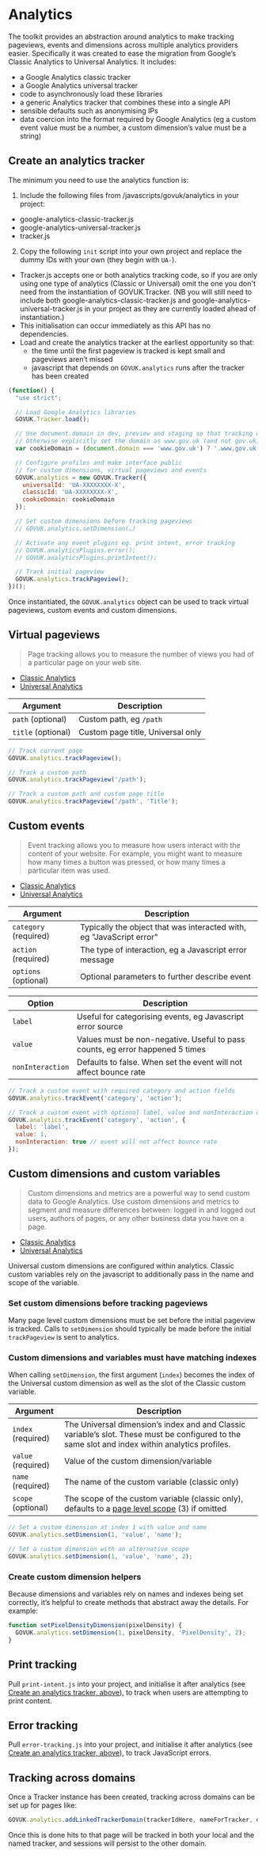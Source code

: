 # Analytics

The toolkit provides an abstraction around analytics to make tracking pageviews, events and dimensions across multiple analytics providers easier. Specifically it was created to ease the migration from Google’s Classic Analytics to Universal Analytics. It includes:

* a Google Analytics classic tracker
* a Google Analytics universal tracker
* code to asynchronously load these libraries
* a generic Analytics tracker that combines these into a single API
* sensible defaults such as anonymising IPs
* data coercion into the format required by Google Analytics (eg a custom event value must be a number, a custom dimension’s value must be a string)

## Create an analytics tracker

The minimum you need to use the analytics function is:

1. Include the following files from /javascripts/govuk/analytics in your project:
  * google-analytics-classic-tracker.js
  * google-analytics-universal-tracker.js
  * tracker.js
2. Copy the following `init` script into your own project and replace the dummy IDs with your own (they begin with `UA-`).
  * Tracker.js accepts one or both analytics tracking code, so if you are only using one type of analytics (Classic or Universal) omit the one you don't need from the instantiation of GOVUK.Tracker. (NB you will still need to include both google-analytics-classic-tracker.js and google-analytics-universal-tracker.js in your project as they are currently loaded ahead of instantiation.)
  * This initialisation can occur immediately as this API has no dependencies.
  * Load and create the analytics tracker at the earliest opportunity so that:
    * the time until the first pageview is tracked is kept small and pageviews aren’t missed
    * javascript that depends on `GOVUK.analytics` runs after the tracker has been created

```js
(function() {
  "use strict";

  // Load Google Analytics libraries
  GOVUK.Tracker.load();

  // Use document.domain in dev, preview and staging so that tracking works
  // Otherwise explicitly set the domain as www.gov.uk (and not gov.uk).
  var cookieDomain = (document.domain === 'www.gov.uk') ? '.www.gov.uk' : document.domain;

  // Configure profiles and make interface public
  // for custom dimensions, virtual pageviews and events
  GOVUK.analytics = new GOVUK.Tracker({
    universalId: 'UA-XXXXXXXX-X',
    classicId: 'UA-XXXXXXXX-X',
    cookieDomain: cookieDomain
  });

  // Set custom dimensions before tracking pageviews
  // GOVUK.analytics.setDimension(…)

  // Activate any event plugins eg. print intent, error tracking
  // GOVUK.analyticsPlugins.error();
  // GOVUK.analyticsPlugins.printIntent();

  // Track initial pageview
  GOVUK.analytics.trackPageview();
})();
```

Once instantiated, the `GOVUK.analytics` object can be used to track virtual pageviews, custom events and custom dimensions.

## Virtual pageviews

> Page tracking allows you to measure the number of views you had of a particular page on your web site.

* [Classic Analytics](https://developers.google.com/analytics/devguides/collection/gajs/asyncMigrationExamples#VirtualPageviews)
* [Universal Analytics](https://developers.google.com/analytics/devguides/collection/analyticsjs/pages)

Argument | Description
---------|------------
`path` (optional) | Custom path, eg `/path`
`title` (optional) | Custom page title, Universal only


```js
// Track current page
GOVUK.analytics.trackPageview();

// Track a custom path
GOVUK.analytics.trackPageview('/path');

// Track a custom path and custom page title
GOVUK.analytics.trackPageview('/path', 'Title');
```

## Custom events

> Event tracking allows you to measure how users interact with the content of your website. For example, you might want to measure how many times a button was pressed, or how many times a particular item was used.

* [Classic Analytics](https://developers.google.com/analytics/devguides/collection/gajs/eventTrackerGuide)
* [Universal Analytics](https://developers.google.com/analytics/devguides/collection/analyticsjs/events)

Argument | Description
---------|------------
`category` (required) | Typically the object that was interacted with, eg "JavaScript error"
`action` (required) | The type of interaction, eg a Javascript error message
`options` (optional) | Optional parameters to further describe event

Option | Description
-------|------------
`label` | Useful for categorising events, eg Javascript error source
`value` | Values must be non-negative. Useful to pass counts, eg error happened 5 times
`nonInteraction` | Defaults to false. When set the event will not affect bounce rate

```js
// Track a custom event with required category and action fields
GOVUK.analytics.trackEvent('category', 'action');

// Track a custom event with optional label, value and nonInteraction options
GOVUK.analytics.trackEvent('category', 'action', {
  label: 'label',
  value: 1,
  nonInteraction: true // event will not affect bounce rate
});
```

## Custom dimensions and custom variables

> Custom dimensions and metrics are a powerful way to send custom data to Google Analytics. Use custom dimensions and metrics to segment and measure differences between: logged in and logged out users, authors of pages, or any other business data you have on a page.

* [Classic Analytics](https://developers.google.com/analytics/devguides/collection/gajs/gaTrackingCustomVariables)
* [Universal Analytics](https://developers.google.com/analytics/devguides/collection/analyticsjs/custom-dims-mets)

Universal custom dimensions are configured within analytics. Classic custom variables rely on the javascript to additionally pass in the name and scope of the variable.

### Set custom dimensions before tracking pageviews

Many page level custom dimensions must be set before the initial pageview is tracked. Calls to `setDimension` should typically be made before the initial `trackPageview` is sent to analytics.

### Custom dimensions and variables must have matching indexes

When calling `setDimension`, the first argument (`index`) becomes the index of the Universal custom dimension as well as the slot of the Classic custom variable.

Argument | Description
---------|------------
`index` (required) | The Universal dimension’s index and and Classic variable’s slot. These must be configured to the same slot and index within analytics profiles.
`value` (required) | Value of the custom dimension/variable
`name` (required) | The name of the custom variable (classic only)
`scope` (optional) | The scope of the custom variable (classic only), defaults to a [page level scope](https://developers.google.com/analytics/devguides/collection/gajs/gaTrackingCustomVariables#pagelevel) (3) if omitted

```js
// Set a custom dimension at index 1 with value and name
GOVUK.analytics.setDimension(1, 'value', 'name');

// Set a custom dimension with an alternative scope
GOVUK.analytics.setDimension(1, 'value', 'name', 2);
```

### Create custom dimension helpers

Because dimensions and variables rely on names and indexes being set correctly, it’s helpful to create methods that abstract away the details. For example:

```js
function setPixelDensityDimension(pixelDensity) {
  GOVUK.analytics.setDimension(1, pixelDensity, 'PixelDensity', 2);
}
```

## Print tracking

Pull `print-intent.js` into your project, and initialise it after analytics (see [Create an analytics tracker, above](#create-an-analytics-tracker)), to track when users are attempting to print content.

## Error tracking

Pull `error-tracking.js` into your project, and initialise it after analytics (see [Create an analytics tracker, above](#create-an-analytics-tracker)), to track JavaScript errors.

## Tracking across domains

Once a Tracker instance has been created, tracking across domains can be set up
for pages like:

```js
GOVUK.analytics.addLinkedTrackerDomain(trackerIdHere, nameForTracker, domainToLinkTo);
```

Once this is done hits to that page will be tracked in both your local and the
named tracker, and sessions will persist to the other domain.
